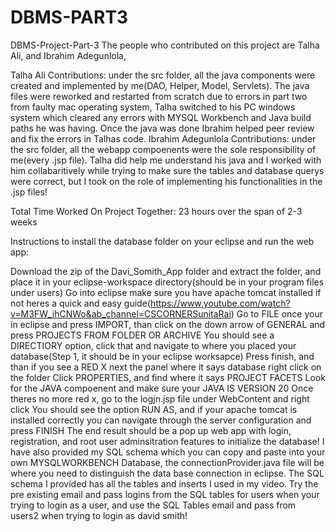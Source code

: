 # DBMS-PART3
DBMS-Project-Part-3 The people who contributed on this project are Talha Ali, and Ibrahim Adegunlola,

Talha Ali Contributions: under the src folder, all the java components were created and implemented by me(DAO, Helper, Model, Servlets). The java files were reworked and restarted from scratch due to errors in part two from faulty mac operating system, Talha switched to his PC windows system which cleared any errors with MYSQL Workbench and Java build paths he was having. Once the java was done Ibrahim helped peer review and fix the errors in Talhas code.
Ibrahim Adegunlola Contributions: under the src folder, all the webapp compoenents were the sole responsibility of me(every .jsp file). Talha did help me understand his java and I worked with him collabaritively while trying to make sure the tables and database querys were correct, but I took on the role of implementing his functionalities in the .jsp files!

Total Time Worked On Project Together: 23 hours over the span of 2-3 weeks

Instructions to install the database folder on your eclipse and run the web app:

Download the zip of the Davi_Somith_App folder and extract the folder, and place it in your eclipse-workspace directory(should be in your program files under users) Go into eclipse make sure you have apache tomcat installed if not heres a quick and easy guide(https://www.youtube.com/watch?v=M3FW_ihCNWo&ab_channel=CSCORNERSunitaRai) Go to FILE once your in eclipse and press IMPORT, than click on the down arrow of GENERAL and press PROJECTS FROM FOLDER OR ARCHIVE You should see a DIRECTIORY option, click that and navigate to where you placed your database(Step 1, it should be in your eclipse worksapce) Press finish, and than if you see a RED X next the panel where it says database right click on the folder Click PROPERTIES, and find where it says PROJECT FACETS Look for the JAVA compoenent and make sure your JAVA IS VERSION 20 Once theres no more red x, go to the logjn.jsp file under WebContent and right click You should see the option RUN AS, and if your apache tomcat is installed correctly you can navigate through the server configuration and press FINISH The end result should be a pop up web app with login, registration, and root user adminsitration features to initialize the database! I have also provided my SQL schema which you can copy and paste into your own MYSQLWORKBENCH Database, the connectionProvider.java file will be where you need to distinguish the data base connection in eclipse. The SQL schema I provided has all the tables and inserts I used in my video. Try the pre existing email and pass logins from the SQL tables for users when your trying to login as a user, and use the SQL Tables email and pass from users2 when trying to login as david smith!
